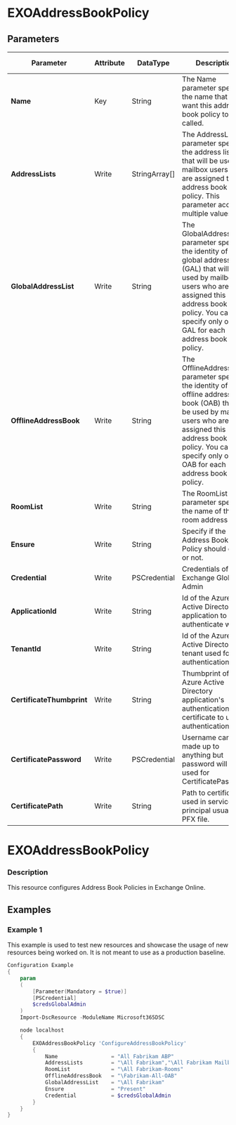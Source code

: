 ﻿# EXOAddressBookPolicy

## Parameters

| Parameter | Attribute | DataType | Description | Allowed Values |
| --- | --- | --- | --- | --- |
| **Name** | Key | String | The Name parameter specifies the name that you want this address book policy to be called. ||
| **AddressLists** | Write | StringArray[] | The AddressLists parameter specifies the address lists that will be used by mailbox users who are assigned this address book policy. This parameter accepts multiple values. ||
| **GlobalAddressList** | Write | String | The GlobalAddressList parameter specifies the identity of the global address list (GAL) that will be used by mailbox users who are assigned this address book policy. You can specify only one GAL for each address book policy. ||
| **OfflineAddressBook** | Write | String | The OfflineAddressBook parameter specifies the identity of the offline address book (OAB) that will be used by mailbox users who are assigned this address book policy. You can specify only one OAB for each address book policy. ||
| **RoomList** | Write | String | The RoomList parameter specifies the name of the room address list. ||
| **Ensure** | Write | String | Specify if the Address Book Policy should exist or not. |Present, Absent|
| **Credential** | Write | PSCredential | Credentials of the Exchange Global Admin ||
| **ApplicationId** | Write | String | Id of the Azure Active Directory application to authenticate with. ||
| **TenantId** | Write | String | Id of the Azure Active Directory tenant used for authentication. ||
| **CertificateThumbprint** | Write | String | Thumbprint of the Azure Active Directory application's authentication certificate to use for authentication. ||
| **CertificatePassword** | Write | PSCredential | Username can be made up to anything but password will be used for CertificatePassword ||
| **CertificatePath** | Write | String | Path to certificate used in service principal usually a PFX file. ||

# EXOAddressBookPolicy

### Description

This resource configures Address Book Policies in Exchange Online.

## Examples

### Example 1

This example is used to test new resources and showcase the usage of new resources being worked on.
It is not meant to use as a production baseline.

```powershell
Configuration Example
{
    param
    (
        [Parameter(Mandatory = $true)]
        [PSCredential]
        $credsGlobalAdmin
    )
    Import-DscResource -ModuleName Microsoft365DSC

    node localhost
    {
        EXOAddressBookPolicy 'ConfigureAddressBookPolicy'
        {
            Name                 = "All Fabrikam ABP"
            AddressLists         = "\All Fabrikam","\All Fabrikam Mailboxes","\All Fabrikam DLs","\All Fabrikam Contacts"
            RoomList             = "\All Fabrikam-Rooms"
            OfflineAddressBook   = "\Fabrikam-All-OAB"
            GlobalAddressList    = "\All Fabrikam"
            Ensure               = "Present"
            Credential           = $credsGlobalAdmin
        }
    }
}
```

